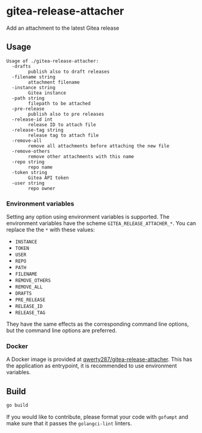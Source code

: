 # gitea-release-attacher

Add an attachment to the latest Gitea release

## Usage

```
Usage of ./gitea-release-attacher:
  -drafts
    	publish also to draft releases
  -filename string
    	attachment filename
  -instance string
    	Gitea instance
  -path string
    	filepath to be attached
  -pre-release
    	publish also to pre releases
  -release-id int
    	release ID to attach file
  -release-tag string
    	release tag to attach file
  -remove-all
    	remove all attachments before attaching the new file
  -remove-others
    	remove other attachments with this name
  -repo string
    	repo name
  -token string
    	Gitea API token
  -user string
    	repo owner
```

### Environment variables

Setting any option using environment variables is supported. The environment variables have the scheme `GITEA_RELEASE_ATTACHER_*`. You can replace the the `*` with these values:

* `INSTANCE`
* `TOKEN`
* `USER`
* `REPO`
* `PATH`
* `FILENAME`
* `REMOVE_OTHERS`
* `REMOVE_ALL`
* `DRAFTS`
* `PRE_RELEASE`
* `RELEASE_ID`
* `RELEASE_TAG`

They have the same effects as the corresponding command line options, but the command line options are preferred.

### Docker

A Docker image is provided at [qwerty287/gitea-release-attacher](https://hub.docker.com/r/qwerty287/gitea-release-attacher). This has the application as entrypoint, it is recommended to use environment variables.

## Build

```sh
go build
```

If you would like to contribute, please format your code with `gofumpt` and make sure that it passes the `golangci-lint` linters.